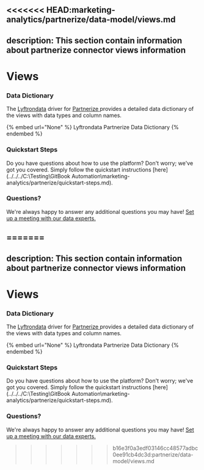 <<<<<<< HEAD:marketing-analytics/partnerize/data-model/views.md
---
description: This section contain information about partnerize connector views information
---

# Views

### Data Dictionary

The [Lyftrondata](https://www.lyftrondata.com/) driver for [Partnerize](https://www.lyftrondata.com/integration/marketing-analytics/partnerize//)[ ](https://www.lyftrondata.com/integration/partnerize/)provides a detailed data dictionary of the views with data types and column names.

{% embed url="None" %}
Lyftrondata Partnerize Data Dictionary
{% endembed %}

### Quickstart Steps

Do you have questions about how to use the platform? Don't worry; we've got you covered. Simply follow the quickstart instructions [here](../../../C:\Testing\GitBook Automation\marketing-analytics/partnerize/quickstart-steps.md).

### Questions? <a href="#questions" id="questions"></a>

We're always happy to answer any additional questions you may have! [Set up a meeting with our data experts.](https://www.lyftrondata.com/book-a-meeting/)


=======
---
description: This section contain information about partnerize connector views information
---

# Views

### Data Dictionary

The [Lyftrondata](https://www.lyftrondata.com/) driver for [Partnerize](https://www.lyftrondata.com/integration/marketing-analytics/partnerize//)[ ](https://www.lyftrondata.com/integration/partnerize/)provides a detailed data dictionary of the views with data types and column names.

{% embed url="None" %}
Lyftrondata Partnerize Data Dictionary
{% endembed %}

### Quickstart Steps

Do you have questions about how to use the platform? Don't worry; we've got you covered. Simply follow the quickstart instructions [here](../../../C:\Testing\GitBook Automation\marketing-analytics/partnerize/quickstart-steps.md).

### Questions? <a href="#questions" id="questions"></a>

We're always happy to answer any additional questions you may have! [Set up a meeting with our data experts.](https://www.lyftrondata.com/book-a-meeting/)


>>>>>>> b16e3f0a3edf03146cc48577adbc0ee91cb4dc3d:partnerize/data-model/views.md
